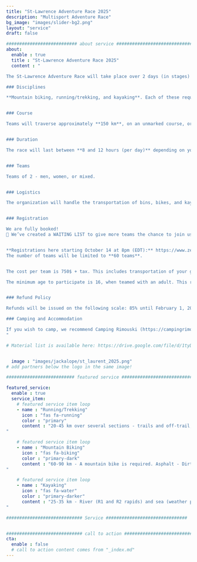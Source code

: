 ```yaml
---
title: "St-Lawrence Adventure Race 2025"
description: "Multisport Adventure Race"
bg_image: "images/slider-bg2.png"
layout: "service"
draft: false

########################### about service #############################
about:
  enable : true
  title : "St-Lawrence Adventure Race 2025"
  content : "

The St-Lawrence Adventure Race will take place over 2 days (in stages) on May 17 and 18, 2025, around Rimouski (QC). This event aims to offer teams a memorable adventure while showcasing the beauty and attractions of the Bas-Saint-Laurent region. The race is part of the Adventure Racing World Series (ARWS): https://www.arworldseries.com/races/st-lawrence-adventure-race-2025-canada.

### Disciplines

**Mountain biking, running/trekking, and kayaking**. Each of these requires map and compass navigation. The distances listed below are subject to slight variations from the final course. This is a demanding endurance event. While it's not exclusively for athletes, participants should have experience in all the disciplines covered by the race.


### Course

Teams will traverse approximately **150 km**, on an unmarked course, orienting themselves with map and compass. The course is designed to challenge experienced teams, while offering new teams the opportunity to experience a longer race format. As such, several checkpoints will be optional so that each team can choose a level of difficulty to meet their objectives. We expect a minority of teams to collect all the checkpoints. The route will remain secret until the day before the race.


### Duration

The race will last between **8 and 12 hours (per day)** depending on your route choices, checkpoint selections, and speed. There will be time cutoffs at various stages of the course.


### Teams

Teams of 2 - men, women, or mixed.


### Logistics

The organization will handle the transportation of bins, bikes, and kayaks if needed. Teams will have access to their bins at certain transitions between disciplines. **The kayak is supplied with your registration** and the model will be as follows: https://www.rtmkayaks.com/optimo-evo-confort/


### Registration

We are fully booked!
📝 We’ve created a WAITING LIST to give more teams the chance to join us: https://forms.gle/c6fTqZLfAWHDt4aw9


**Registrations here starting October 14 at 8pm (EDT):** https://www.zeffy.com/fr-CA/ticketing/6adbb13c-be9a-4c89-ad77-4bf6c3dcd6a1
The number of teams will be limited to **60 teams**.


The cost per team is 750$ + tax. This includes transportation of your gear boxes, bikes, and kayak, the kayak rental, loan of a satellite tracking device, course and map design, and post-race meals. Note that a wetsuit (sleeveless accepted) will be mandatory for one or more kayaking sections. Wetsuits can be rented upon registration.

The minimum age to participate is 16, when teamed with an adult. This requires approval from the race director. Please contact us in advance to discuss.


### Refund Policy

Refunds will be issued on the following scale: 85% until February 1, 2025, 50% between February 2 and April 1, 2025, 25% between April 2 and May 1, 2025. No refunds after May 2, 2025. Until May 2, teams have the option to transfer their registration after informing the organizing committee.

### Camping and Accommodation

If you wish to camp, we recommend Camping Rimouski (https://campingrimouski.com/) as it is the closest campsite, and you’ll receive a discount. There are sites with or without services, as well as rooms available. Please call as soon as possible to reserve your accommodation and mention your participation in the St-Lawrence adventure race to receive a 15% discount (call 418 721-0322).
"

# Material list is available here: https://drive.google.com/file/d/1tyDCnDCLJE4H_vXlhGlhZtjD81_nc2u6/view?usp=sharing


  image : "images/jackalope/st_laurent_2025.png"
# add partners below the logo in the same image!

########################## featured service ############################

featured_service:
  enable : true
  service_item:
    # featured service item loop
    - name : "Running/Trekking"
      icon : "fas fa-running"
      color : "primary"
      content : "20-45 km over several sections - trails and off-trail, shorelines, river and marsh crossings.
"

    # featured service item loop
    - name : "Mountain Biking"
      icon : "fas fa-biking"
      color : "primary-dark"
      content : "60-90 km - A mountain bike is required. Asphalt - Dirt roads – Single track - Forest roads – ATV trails.
"

    # featured service item loop
    - name : "Kayaking"
      icon : "fas fa-water"
      color : "primary-darker"
      content : "25-35 km - River (R1 and R2 rapids) and sea (weather permitting).
"

############################# Service ###############################


############################# call to action #################################
cta:
  enable : false
  # call to action content comes from "_index.md"
---
```


